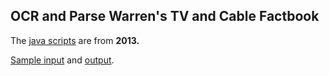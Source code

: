 ## OCR and Parse Warren's TV and Cable Factbook

The [java scripts](src/) are from **2013.**

[Sample input](factbook_sample.pdf) and [output](factbook_out.csv).
